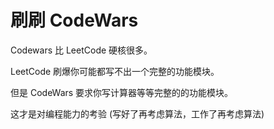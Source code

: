 # 刷刷 CodeWars 

Codewars 比 LeetCode 硬核很多。

LeetCode 刷爆你可能都写不出一个完整的功能模块。

但是 CodeWars 要求你写计算器等等完整的的功能模块。

这才是对编程能力的考验 (写好了再考虑算法，工作了再考虑算法)

